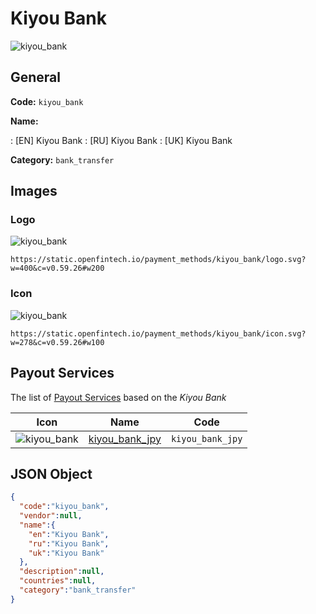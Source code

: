 
# Kiyou Bank 
![kiyou_bank](https://static.openfintech.io/payment_methods/kiyou_bank/logo.svg?w=400&c=v0.59.26#w200)  

## General 
**Code:** `kiyou_bank` 
 
**Name:** 
 
:	[EN] Kiyou Bank 
:	[RU] Kiyou Bank 
:	[UK] Kiyou Bank 
 
**Category:** `bank_transfer` 
 

## Images 

### Logo 
![kiyou_bank](https://static.openfintech.io/payment_methods/kiyou_bank/logo.svg?w=400&c=v0.59.26#w200)  

```
https://static.openfintech.io/payment_methods/kiyou_bank/logo.svg?w=400&c=v0.59.26#w200
```  

### Icon 
![kiyou_bank](https://static.openfintech.io/payment_methods/kiyou_bank/icon.svg?w=278&c=v0.59.26#w100)  

```
https://static.openfintech.io/payment_methods/kiyou_bank/icon.svg?w=278&c=v0.59.26#w100
```  

## Payout Services 
 
The list of [Payout Services](/payout-services/) based on the _Kiyou Bank_ 

|Icon|Name|Code| 
|:---:|:---:|:---:| 
|![kiyou_bank](https://static.openfintech.io/payout_methods/kiyou_bank/icon.svg?w=278&c=v0.59.26#w40) |[kiyou_bank_jpy](/payout-services/kiyou_bank_jpy/)|`kiyou_bank_jpy`| 
 

## JSON Object 

```json
{
  "code":"kiyou_bank",
  "vendor":null,
  "name":{
    "en":"Kiyou Bank",
    "ru":"Kiyou Bank",
    "uk":"Kiyou Bank"
  },
  "description":null,
  "countries":null,
  "category":"bank_transfer"
}
```  
